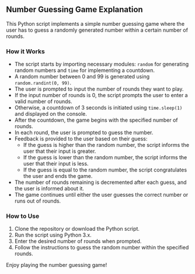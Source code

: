 ## Number Guessing Game Explanation

This Python script implements a simple number guessing game where the user has to guess a randomly generated number within a certain number of rounds.

### How it Works

- The script starts by importing necessary modules: `random` for generating random numbers and `time` for implementing a countdown.
- A random number between 0 and 99 is generated using `random.randint(0, 99)`.
- The user is prompted to input the number of rounds they want to play.
- If the input number of rounds is 0, the script prompts the user to enter a valid number of rounds.
- Otherwise, a countdown of 3 seconds is initiated using `time.sleep(1)` and displayed on the console.
- After the countdown, the game begins with the specified number of rounds.
- In each round, the user is prompted to guess the number.
- Feedback is provided to the user based on their guess:
  - If the guess is higher than the random number, the script informs the user that their input is greater.
  - If the guess is lower than the random number, the script informs the user that their input is less.
  - If the guess is equal to the random number, the script congratulates the user and ends the game.
- The number of rounds remaining is decremented after each guess, and the user is informed about it.
- The game continues until either the user guesses the correct number or runs out of rounds.

### How to Use

1. Clone the repository or download the Python script.
2. Run the script using Python 3.x.
3. Enter the desired number of rounds when prompted.
4. Follow the instructions to guess the random number within the specified rounds.

Enjoy playing the number guessing game!


